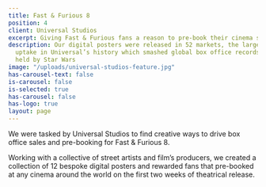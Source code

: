 ```yaml
---
title: Fast & Furious 8
position: 4
client: Universal Studios
excerpt: Giving Fast & Furious fans a reason to pre-book their cinema seat
description: Our digital posters were released in 52 markets, the largest film promotion
  uptake in Universal’s history which smashed global box office records, previously
  held by Star Wars
image: "/uploads/universal-studios-feature.jpg"
has-carousel-text: false
is-carousel: false
is-selected: true
has-carousel: false
has-logo: true
layout: page
---
```


We were tasked by Universal Studios to find creative ways to drive box office sales and pre-booking for Fast & Furious 8.

Working with a collective of street artists and film’s producers, we created a collection of 12 bespoke digital posters and rewarded fans that pre-booked at any cinema around the world on the first two weeks of theatrical release.